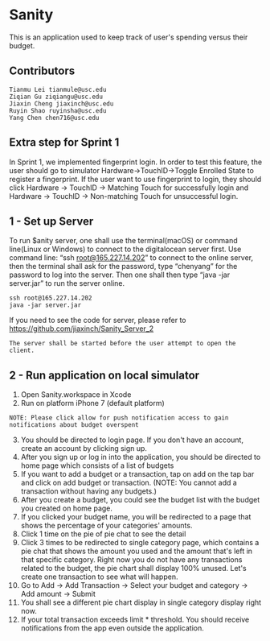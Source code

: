 # Sanity

This is an application used to keep track of user's spending versus their budget.

## Contributors
    Tianmu Lei tianmule@usc.edu
    Ziqian Gu ziqiangu@usc.edu
    Jiaxin Cheng jiaxinch@usc.edu
    Ruyin Shao ruyinsha@usc.edu
    Yang Chen chen716@usc.edu
   
## Extra step for Sprint 1
   In Sprint 1, we implemented fingerprint login. In order to test this feature, the user should go to simulator Hardware->TouchID->Toggle Enrolled State to register a fingerprint.
   If the user want to use fingerprint to login, they should click Hardware -> TouchID -> Matching Touch for successfully login and Hardware -> TouchID -> Non-matching Touch for unsuccessful login. 
   
## 1 - Set up Server
  To run $anity server, one shall use the terminal(macOS) or command line(Linux or Windows) to connect to the digitalocean server first. Use command line: “ssh root@165.227.14.202” to connect to the online server, then the terminal shall ask for the password, type “chenyang” for the password to log into the server. Then one shall then type “java -jar server.jar” to run the server online. 
  ```
  ssh root@165.227.14.202
  java -jar server.jar
  ```
  If you need to see the code for server, please refer to https://github.com/jiaxinch/Sanity_Server_2

```
The server shall be started before the user attempt to open the client.
```

## 2 - Run application on local simulator
  1) Open Sanity.workspace in Xcode
  2) Run on platform iPhone 7 (default platform)
  ```
  NOTE: Please click allow for push notification access to gain notifications about budget overspent
  ```
  3) You should be directed to login page. If you don't have an account, create an account by clicking sign up.
  4) After you sign up or log in into the application, you should be directed to home page which consists of a list of budgets
  5) If you want to add a budget or a transaction, tap on add on the tap bar and click on add budget or transaction. (NOTE: You cannot add a transaction without having any budgets.)
  6) After you create a budget, you could see the budget list with the budget you created on home page.
  7) If you clicked your budget name, you will be redirected to a page that shows the percentage of your categories' amounts.
  8) Click 1 time on the pie of pie chat to see the detail
  9) Click 3 times to be redirected to single category page, which contains a pie chat that shows the amount you used and the amount that's left in that specific category. Right now you do not have any transactions related to the budget, the pie chart shall display 100% unused. Let's create one transaction to see what will happen.
  10) Go to Add -> Add Transaction -> Select your budget and category -> Add amount -> Submit
  11) You shall see a different pie chart display in single category display right now.
  12) If your total transaction exceeds limit * threshold. You should receive notifications from the app even outside the application.
  
